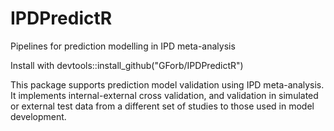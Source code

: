 # IPDPredictR
Pipelines for prediction modelling in IPD meta-analysis

Install with devtools::install_github("GForb/IPDPredictR")

This package supports prediction model validation using IPD meta-analysis. It implements internal-external cross validation, and validation in simulated or external test data from a different set of studies to those used in model development. 
